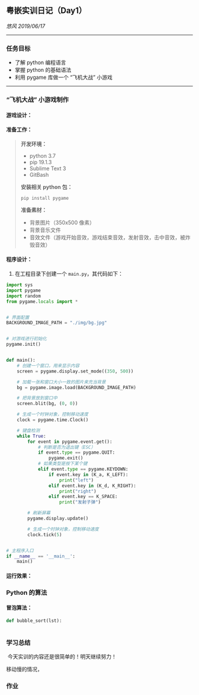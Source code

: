 ## 粤嵌实训日记（Day1）

*悠风    2019/06/17*

------

### 任务目标

- 了解 python 编程语言
- 掌握 python 的基础语法
- 利用 pygame 库做一个 “飞机大战” 小游戏

------

### “飞机大战” 小游戏制作

#### 游戏设计：



#### 准备工作：

> **开发环境：**
>
> - python 3.7
> - pip 19.1.3
> - Sublime Text 3
> - GitBash
>
> **安装相关 python 包：**
>
> ```shell
> pip install pygame
> ```
>
> **准备素材：**
>
> - 背景图片（350x500 像素）
> - 背景音乐文件
> - 音效文件（游戏开始音效，游戏结束音效，发射音效，击中音效，被炸毁音效）



#### 程序设计：

1. 在工程目录下创建一个 `main.py`，其代码如下：

```python
import sys
import pygame
import random
from pygame.locals import *


# 界面配置
BACKGROUND_IMAGE_PATH = "./img/bg.jpg"


# 对游戏进行初始化
pygame.init()


def main():
	# 创建一个窗口，用来显示内容
	screen = pygame.display.set_mode((350, 500))

	# 加载一张和窗口大小一致的图片来充当背景
	bg = pygame.image.load(BACKGROUND_IMAGE_PATH)

	# 把背景放到窗口中
	screen.blit(bg, (0, 0))

	# 生成一个时钟对象，控制移动速度
	clock = pygame.time.Clock()

	# 键盘检测
	while True:
		for event in pygame.event.get():
			# 判断是否为退出键（ESC）
			if event.type == pygame.QUIT:
				pygame.exit()
			# 如果类型是按下某个键
			elif event.type == pygame.KEYDOWN:
				if event.key in (K_a, K_LEFT):
					print("left")
				elif event.key in (K_d, K_RIGHT):
					print("right")
				elif event.key == K_SPACE:
					print("发射子弹")

		# 刷新屏幕
		pygame.display.update()

		# 生成一个时钟对象，控制移动速度
		clock.tick(5)


# 主程序入口
if __name__ == '__main__':
	main()
```



#### 运行效果：



### Python 的算法

#### 冒泡算法：

```python
def bubble_sort(lst):
    
```



### 学习总结

​	今天实训的内容还是很简单的！明天继续努力！



移动慢的情况，



### 作业

